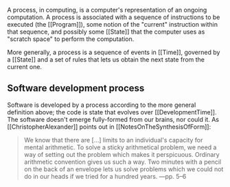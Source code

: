 A process, in computing, is a computer's representation of an ongoing computation. A process is associated with a sequence of instructions to be executed (the [[Program]]), some notion of the "current" instruction within that sequence, and possibly some [[State]] that the computer uses as "scratch space" to perform the computation.

More generally, a process is a sequence of events in [[Time]], governed by a [[State]] and a set of rules that lets us obtain the next state from the current one.

## Software development process

Software is developed by a process according to the more general definition above; the code is state that evolves over [[DevelopmentTime]]. The software doesn't emerge fully-formed from our brains, nor could it. As [[ChristopherAlexander]] points out in [[NotesOnTheSynthesisOfForm]]:

> We know that there are [...] limits to an individual's capacity for mental arithmetic. To solve a sticky arithmetical
> problem, we need a way of setting out the problem which
> makes it perspicuous. Ordinary arithmetic convention gives
> us such a way. Two minutes with a pencil on the back of an
> envelope lets us solve problems which we could not do in our
> heads if we tried for a hundred years.
> —pp. 5–6